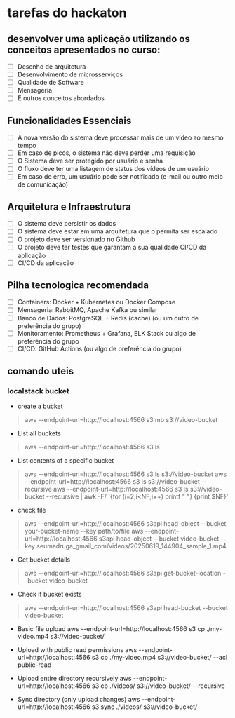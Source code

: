# tarefas do hackaton

## desenvolver uma aplicação utilizando os conceitos apresentados no curso:

- [ ] Desenho de arquitetura
- [ ] Desenvolvimento de microsserviços
- [ ] Qualidade de Software
- [ ] Mensageria
- [ ] E outros conceitos abordados

## Funcionalidades Essenciais

- [ ] A nova versão do sistema deve processar mais de um vídeo ao mesmo tempo
- [ ] Em caso de picos, o sistema não deve perder uma requisição
- [ ] O Sistema deve ser protegido por usuário e senha
- [ ] O fluxo deve ter uma listagem de status dos vídeos de um usuário
- [ ] Em caso de erro, um usuário pode ser notificado (e-mail ou outro meio de
comunicação)

## Arquitetura e Infraestrutura

- [ ] O sistema deve persistir os dados
- [ ] O sistema deve estar em uma arquitetura que o permita ser escalado
- [ ] O projeto deve ser versionado no Github
- [ ] O projeto deve ter testes que garantam a sua qualidade CI/CD da aplicação
- [ ] CI/CD da aplicação

## Pilha tecnologica recomendada

- [ ] Containers: Docker + Kubernetes ou Docker Compose
- [ ] Mensageria: RabbitMQ, Apache Kafka ou similar
- [ ] Banco de Dados: PostgreSQL + Redis (cache) (ou um outro de preferência do grupo)
- [ ] Monitoramento: Prometheus + Grafana, ELK Stack ou algo de preferência do grupo
- [ ] CI/CD: GitHub Actions (ou algo de preferência do grupo)

## comando uteis 
### localstack bucket 

- create a bucket
> aws --endpoint-url=http://localhost:4566 s3 mb s3://video-bucket
- List all buckets
> aws --endpoint-url=http://localhost:4566 s3 ls

- List contents of a specific bucket
> aws --endpoint-url=http://localhost:4566 s3 ls s3://video-bucket
> aws --endpoint-url=http://localhost:4566 s3 ls s3://video-bucket --recursive
> aws --endpoint-url=http://localhost:4566 s3 ls s3://video-bucket --recursive | awk -F/ '{for (i=2;i<NF;i++) printf "  "} {print $NF}'

- check file 
> aws --endpoint-url=http://localhost:4566 s3api head-object --bucket your-bucket-name --key path/to/file
> aws --endpoint-url=http://localhost:4566 s3api head-object --bucket video-bucket --key seumadruga_gmail_com/videos/20250619_144904_sample_1.mp4

- Get bucket details
> aws --endpoint-url=http://localhost:4566 s3api get-bucket-location --bucket video-bucket

- Check if bucket exists
> aws --endpoint-url=http://localhost:4566 s3api head-bucket --bucket video-bucket


- Basic file upload
aws --endpoint-url=http://localhost:4566 s3 cp ./my-video.mp4 s3://video-bucket/

- Upload with public read permissions
aws --endpoint-url=http://localhost:4566 s3 cp ./my-video.mp4 s3://video-bucket/ --acl public-read

- Upload entire directory recursively
aws --endpoint-url=http://localhost:4566 s3 cp ./videos/ s3://video-bucket/ --recursive

- Sync directory (only upload changes)
aws --endpoint-url=http://localhost:4566 s3 sync ./videos/ s3://video-bucket/
